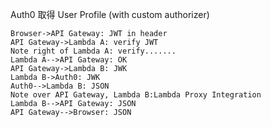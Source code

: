  Auth0 取得 User Profile (with custom authorizer)

```sequence
Browser->API Gateway: JWT in header
API Gateway->Lambda A: verify JWT
Note right of Lambda A: verify.......
Lambda A-->API Gateway: OK
API Gateway->Lambda B: JWK
Lambda B->Auth0: JWK
Auth0-->Lambda B: JSON
Note over API Gateway, Lambda B:Lambda Proxy Integration
Lambda B-->API Gateway: JSON
API Gateway-->Browser: JSON
```


